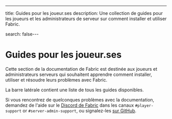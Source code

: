 ---
title: Guides pour les joueur.ses
description: Une collection de guides pour les joueurs et les administrateurs de serveur sur comment installer et utiliser Fabric.

search: false---

# Guides pour les joueur.ses

Cette section de la documentation de Fabric est destinée aux joueurs et administrateurs serveurs qui souhaitent apprendre comment installer, utiliser et résoudre leurs problèmes avec Fabric.

La barre latérale contient une liste de tous les guides disponibles.

Si vous rencontrez de quelconques problèmes avec la documentation, demandez de l'aide sur le [Discord de Fabric](https://discord.gg/v6v4pMv) dans les canaux `#player-support` or `#server-admin-support`, ou signalez-les [sur GitHub](https://github.com/FabricMC/fabric-docs).
